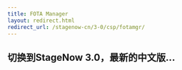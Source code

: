 ```yaml
---
title: FOTA Manager
layout: redirect.html
redirect_url: /stagenow-cn/3-0/csp/fotamgr/
---
```


## 切换到StageNow 3.0，最新的中文版...

